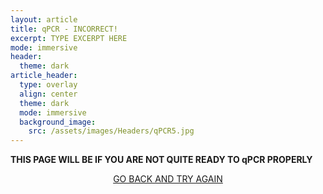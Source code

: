 ```yaml
---
layout: article
title: qPCR - INCORRECT!
excerpt: TYPE EXCERPT HERE
mode: immersive
header:
  theme: dark
article_header:
  type: overlay
  align: center
  theme: dark
  mode: immersive
  background_image:
    src: /assets/images/Headers/qPCR5.jpg
---
```


**THIS PAGE WILL BE IF YOU ARE NOT QUITE READY TO qPCR PROPERLY**


<p align="center">
<a class="button button--outline-primary button--pill" href="Storing1">GO BACK AND TRY AGAIN</a> </p>